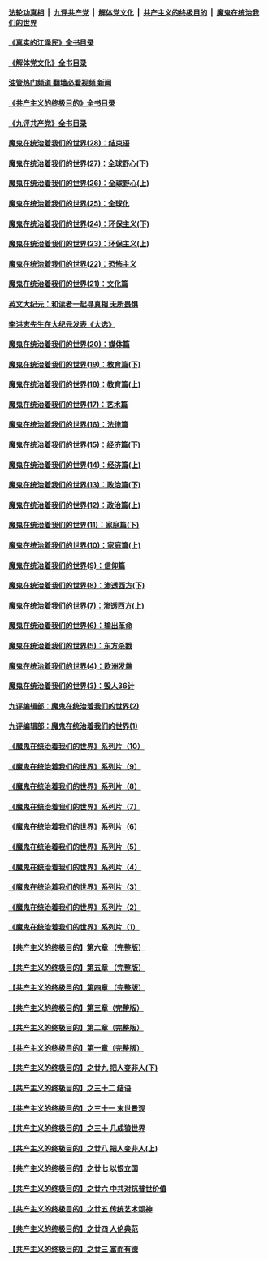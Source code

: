 ####  [法轮功真相](../../../../basic/blob/master/README.md?t=06141302) &nbsp;|&nbsp; [九评共产党](../../../../9ping.md/blob/master/README.md?t=06141302) &nbsp;|&nbsp; [解体党文化](../../../../jtdwh.md/blob/master/README.md?t=06141302)  &nbsp;|&nbsp; [共产主义的终极目的](../../../../gczydzjmd.md/blob/master/README.md?t=06141302) &nbsp;|&nbsp; [魔鬼在统治我们的世界](../../../../mgztzwmdsj.md/blob/master/README.md?t=06141302) 

#### [《真实的江泽民》全书目录](../pages/nsc422/n13721399.md?t=06141302) 

#### [《解体党文化》全书目录](../pages/nsc422/n13721157.md?t=06141302) 

#### [油管热门频道 翻墙必看视频 新闻](http://45.76.130.85:81/youtube.html?06141302)

#### [《共产主义的终极目的》全书目录](../pages/nsc422/n13721048.md?t=06141302) 

#### [《九评共产党》全书目录](../pages/nsc422/n13708085.md?t=06141302) 

#### [魔鬼在统治着我们的世界(28)：结束语](../pages/nsc422/n10936246.md?t=06141302) 

#### [魔鬼在统治着我们的世界(27)：全球野心(下)](../pages/nsc422/n10928319.md?t=06141302) 

#### [魔鬼在统治着我们的世界(26)：全球野心(上)](../pages/nsc422/n10900318.md?t=06141302) 

#### [魔鬼在统治着我们的世界(25)：全球化](../pages/nsc422/n10788205.md?t=06141302) 

#### [魔鬼在统治着我们的世界(24)：环保主义(下)](../pages/nsc422/n10695307.md?t=06141302) 

#### [魔鬼在统治着我们的世界(23)：环保主义(上)](../pages/nsc422/n10688613.md?t=06141302) 

#### [魔鬼在统治着我们的世界(22)：恐怖主义](../pages/nsc422/n10614727.md?t=06141302) 

#### [魔鬼在统治着我们的世界(21)：文化篇](../pages/nsc422/n10597706.md?t=06141302) 

#### [英文大纪元：和读者一起寻真相 无所畏惧](../pages/nsc422/n12542027.md?t=06141302) 

#### [李洪志先生在大纪元发表《大选》](../pages/nsc422/n12534746.md?t=06141302) 

#### [魔鬼在统治着我们的世界(20)：媒体篇](../pages/nsc422/n10586579.md?t=06141302) 

#### [魔鬼在统治着我们的世界(19)：教育篇(下)](../pages/nsc422/n10564808.md?t=06141302) 

#### [魔鬼在统治着我们的世界(18)：教育篇(上)](../pages/nsc422/n10526970.md?t=06141302) 

#### [魔鬼在统治着我们的世界(17)：艺术篇](../pages/nsc422/n10499093.md?t=06141302) 

#### [魔鬼在统治着我们的世界(16)：法律篇](../pages/nsc422/n10485969.md?t=06141302) 

#### [魔鬼在统治着我们的世界(15)：经济篇(下)](../pages/nsc422/n10469975.md?t=06141302) 

#### [魔鬼在统治着我们的世界(14)：经济篇(上)](../pages/nsc422/n10457370.md?t=06141302) 

#### [魔鬼在统治着我们的世界(13)：政治篇(下)](../pages/nsc422/n10448270.md?t=06141302) 

#### [魔鬼在统治着我们的世界(12)：政治篇(上)](../pages/nsc422/n10444576.md?t=06141302) 

#### [魔鬼在统治着我们的世界(11)：家庭篇(下)](../pages/nsc422/n10440961.md?t=06141302) 

#### [魔鬼在统治着我们的世界(10)：家庭篇(上)](../pages/nsc422/n10435448.md?t=06141302) 

#### [魔鬼在统治着我们的世界(9)：信仰篇](../pages/nsc422/n10432159.md?t=06141302) 

#### [魔鬼在统治着我们的世界(8)：渗透西方(下)](../pages/nsc422/n10429603.md?t=06141302) 

#### [魔鬼在统治着我们的世界(7)：渗透西方(上)](../pages/nsc422/n10426013.md?t=06141302) 

#### [魔鬼在统治着我们的世界(6)：输出革命](../pages/nsc422/n10421536.md?t=06141302) 

#### [魔鬼在统治着我们的世界(5)：东方杀戮](../pages/nsc422/n10417707.md?t=06141302) 

#### [魔鬼在统治着我们的世界(4)：欧洲发端](../pages/nsc422/n10414890.md?t=06141302) 

#### [魔鬼在统治着我们的世界(3)：毁人36计](../pages/nsc422/n10411583.md?t=06141302) 

#### [九评编辑部：魔鬼在统治着我们的世界(2)](../pages/nsc422/n10410036.md?t=06141302) 

#### [九评编辑部：魔鬼在统治着我们的世界(1)](../pages/nsc422/n10406825.md?t=06141302) 

#### [《魔鬼在统治着我们的世界》系列片（10）](../pages/nsc422/n12292670.md?t=06141302) 

#### [《魔鬼在统治着我们的世界》系列片（9）](../pages/nsc422/n12290859.md?t=06141302) 

#### [《魔鬼在统治着我们的世界》系列片（8）](../pages/nsc422/n12287445.md?t=06141302) 

#### [《魔鬼在统治着我们的世界》系列片（7）](../pages/nsc422/n12283425.md?t=06141302) 

#### [《魔鬼在统治着我们的世界》系列片（6）](../pages/nsc422/n12282314.md?t=06141302) 

#### [《魔鬼在统治着我们的世界》系列片（5）](../pages/nsc422/n12281419.md?t=06141302) 

#### [《魔鬼在统治着我们的世界》系列片（4）](../pages/nsc422/n12274024.md?t=06141302) 

#### [《魔鬼在统治着我们的世界》系列片（3）](../pages/nsc422/n12271322.md?t=06141302) 

#### [《魔鬼在统治着我们的世界》系列片（2）](../pages/nsc422/n12269049.md?t=06141302) 

#### [《魔鬼在统治着我们的世界》系列片（1）](../pages/nsc422/n12267575.md?t=06141302) 

#### [【共产主义的终极目的】第六章 （完整版）](../pages/nsc422/n11428913.md?t=06141302) 

#### [【共产主义的终极目的】第五章 （完整版）](../pages/nsc422/n11428912.md?t=06141302) 

#### [【共产主义的终极目的】第四章 （完整版）](../pages/nsc422/n11428907.md?t=06141302) 

#### [【共产主义的终极目的】第三章（完整版）](../pages/nsc422/n11428848.md?t=06141302) 

#### [【共产主义的终极目的】第二章（完整版）](../pages/nsc422/n11428831.md?t=06141302) 

#### [【共产主义的终极目的】第一章（完整版）](../pages/nsc422/n11417651.md?t=06141302) 

#### [【共产主义的终极目的】之廿九 把人变非人(下)](../pages/nsc422/n11344140.md?t=06141302) 

#### [【共产主义的终极目的】之三十二 结语](../pages/nsc422/n11360535.md?t=06141302) 

#### [【共产主义的终极目的】之三十一 末世景观](../pages/nsc422/n11351129.md?t=06141302) 

#### [【共产主义的终极目的】之三十 几成狼世界](../pages/nsc422/n11348280.md?t=06141302) 

#### [【共产主义的终极目的】之廿八 把人变非人(上)](../pages/nsc422/n11340492.md?t=06141302) 

#### [【共产主义的终极目的】之廿七 以恨立国](../pages/nsc422/n11336944.md?t=06141302) 

#### [【共产主义的终极目的】之廿六 中共对抗普世价值](../pages/nsc422/n11324785.md?t=06141302) 

#### [【共产主义的终极目的】之廿五 传统艺术颂神](../pages/nsc422/n11296396.md?t=06141302) 

#### [【共产主义的终极目的】之廿四 人伦典范](../pages/nsc422/n11296397.md?t=06141302) 

#### [【共产主义的终极目的】之廿三 富而有德](../pages/nsc422/n11283598.md?t=06141302) 

<img src='http://gfw-breaker.win/goodnews/indexes/nsc422.md' width='0px' height='0px'/>
